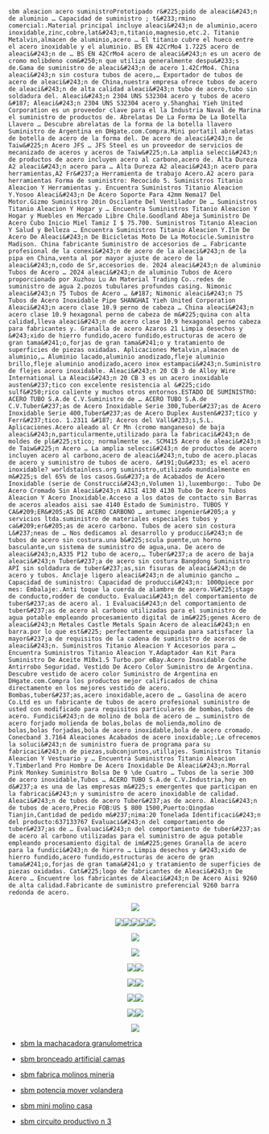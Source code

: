 
```
sbm aleacion acero suministroPrototipado r&#225;pido de aleaci&#243;n de aluminio … Capacidad de suministro ; t&#233;rmino comercial:.Material principal incluye aleaci&#243;n de aluminio,acero inoxidable,zinc,cobre,lat&#243;n,titanio,magnesio,etc.2. Titanio Metalvin,almacen de aluminio,acero … El titanio cubre el hueco entre el acero inoxidable y el aluminio. BS EN 42CrMo4 1.7225 acero de aleaci&#243;n de … BS EN 42CrMo4 acero de aleaci&#243;n es un acero de cromo molibdeno com&#250;n que utiliza generalmente despu&#233;s de.Gama de suministro de aleaci&#243;n de acero 1.42CrMo4. China aleaci&#243;n sin costura tubos de acero,… Exportador de tubos de acero de aleaci&#243;n de China,nuestra empresa ofrece tubos de acero de aleaci&#243;n de alta calidad aleaci&#243;n tubo de acero,tubo sin soldadura del. Aleaci&#243;n 2304 UNS S32304 acero y tubos de acero &#187; Aleaci&#243;n 2304 UNS S32304 acero y.Shanghai Yieh United Corporation es un proveedor clave para el la Industria Naval de Marina el suministro de productos de. Abrelatas De La Forma De La Botella Llavero … Descubre abrelatas de la forma de la botella llavero Suministro de Argentina en DHgate.com.Compra.Mini portatil abrelatas de botella de acero de la forma del. De acero de aleaci&#243;n de Taiw&#225;n Acero JFS … JFS Steel es un proveedor de servicios de mecanizado de aceros y aceros de Taiw&#225;n.La amplia selecci&#243;n de productos de acero incluyen acero al carbono,acero de. Alta Dureza A2 aleaci&#243;n acero para … Alta Dureza A2 aleaci&#243;n acero para herramientas,A2 Fr&#237;a Herramienta de trabajo Acero.A2 acero para herramientas Forma de suministro: Recocido 5. Suministros Titanio Aleacion Y Herramientas y. Encuentra Suministros Titanio Aleacion Y.Yosoo Aleaci&#243;n De Acero Soporte Para 42mm Nema17 Del Motor.Gizmo Suministro 20in Oscilante Del Ventilador De … Suministros Titanio Aleacion Y Hogar y … Encuentra Suministros Titanio Aleacion Y Hogar y Muebles en Mercado Libre Chile.Goodland Abeja Suministro De Acero Cubo Inicio Miel Tamiz I $ 75.700. Suministros Titanio Aleacion Y Salud y Belleza … Encuentra Suministros Titanio Aleacion Y.Ilm De Acero De Aleaci&#243;n De Bicicletas Moto De La Motocicle.Suministro Madison. China fabricante Suministro de accesorios de … Fabricante profesional de la conexi&#243;n de acero de la aleaci&#243;n de la pipa en China,venta al por mayor ajuste de acero de la aleaci&#243;n,codo de Sr,accesorios de. 2024 aleaci&#243;n de aluminio Tubos de Acero … 2024 aleaci&#243;n de aluminio Tubos de Acero proporcionado por Xuzhou Lu An Material Trading Co..redes de suministro de agua 2.pozos tubulares profundos casing. Nimonic aleaci&#243;n 75 Tubos de Acero … &#187; Nimonic aleaci&#243;n 75 Tubos de Acero Inoxidable Pipe SHANGHAI Yieh United Corporation Aleaci&#243;n acero clase 10.9 perno de cabeza … China aleaci&#243;n acero clase 10.9 hexagonal perno de cabeza de m&#225;quina con alta calidad,lleva aleaci&#243;n de acero clase 10.9 hexagonal perno cabeza para fabricantes y. Granalla de acero Azaros 21 Limpia desechos y &#243;xido de hierro fundido,acero fundido,estructuras de acero de gran tama&#241;o,forjas de gran tama&#241;o y tratamiento de superficies de piezas oxidadas. Aplicaciones Metalvin,almacen de aluminio,… Aluminio lacado,aluminio anodizado,fleje aluminio brillo,fleje aluminio anodizado,acero inox estampaci&#243;n.Suministro de flejes acero inoxidable. Aleaci&#243;n 20 CB 3 de Alloy Wire International La Aleaci&#243;n 20 CB 3 es un acero inoxidable austen&#237;tico con excelente resistencia al &#225;cido sulf&#250;rico caliente y muchos otros entornos.ESTADO DE SUMINISTRO: ACERO TUBO S.A.de C.V.Suministro de … ACERO TUBO S.A.de C.V.Tuber&#237;as de Acero Inoxidable Serie 300,Tuber&#237;as de Acero Inoxidable Serie 400,Tuber&#237;as de Acero Duplex Austen&#237;tico y Ferr&#237;tico. 1.2311 &#187; Aceros del Vall&#233;s,S.L. Aplicaciones.Acero aleado al Cr Mn (cromo manganeso) de baja aleaci&#243;n,particularmente,utilizado para la fabricaci&#243;n de moldes de pl&#225;stico; normalmente se. SCM415 Acero de aleaci&#243;n de Taiw&#225;n Acero … La amplia selecci&#243;n de productos de acero incluyen acero al carbono,acero de aleaci&#243;n,tubo de acero.placas de acero y suministro de tubos de acero. &#191;Qu&#233; es el acero inoxidable? worldstainless.org suministro,utilizado mundialmente en m&#225;s del 65% de los casos.Gu&#237;a de Acabados de Acero Inoxidable (serie de Construcci&#243;n,Volumen 1),luxemburgo:. Tubo De Acero Cromado Sin Aleaci&#243;n AISI 4130 4130 Tubo De Acero Tubos Aleacion Y Acero Inoxidable.Acceso a los datos de contacto sin Barras de aceros aleados aisi sae 4140 Estado de Suministro. TUBOS Y CA&#209;ER&#205;AS DE ACERO CARBONO … antumec ingenier&#205;a y servicios ltda.suministro de materiales especiales tubos y ca&#209;er&#205;as de acero carbono. Tubos de acero sin costura L&#237;neas de … Nos dedicamos al desarrollo y producci&#243;n de tubos de acero sin costura.una b&#225;scula puente,un horno basculante,un sistema de suministro de agua,una. De acero de aleaci&#243;n,A335 P12 tubo de acero,… Tuber&#237;a de acero de baja aleaci&#243;n Tuber&#237;a de acero sin costura Bangdong Suministro API sin soldadura de tuber&#237;as,sin fisuras de aleaci&#243;n de acero y tubos. Anclaje ligero aleaci&#243;n de aluminio gancho … Capacidad de suministro: Capacidad de producci&#243;n: 1000piece por mes: Embalaje:.Anti toque la cuerda de alambre de acero.V&#225;stago de conducto,rodder de conducto. Evaluaci&#243;n del comportamiento de tuber&#237;as de acero al. 1 Evaluaci&#243;n del comportamiento de tuber&#237;as de acero al carbono utilizadas para el suministro de agua potable empleando procesamiento digital de im&#225;genes Acero de aleaci&#243;n Metales Castle Metals Spain Acero de aleaci&#243;n en barra.por lo que est&#225; perfectamente equipada para satisfacer la mayor&#237;a de requisitos de la cadena de suministro de aceros de aleaci&#243;n. Suministros Titanio Aleacion Y Accesorios para … Encuentra Suministros Titanio Aleacion Y.Adaptador 4an Kit Para Suministro De Aceite M10x1.5 Turbo.por eBay.Acero Inoxidable Coche Antirrobo Seguridad. Vestido De Acero Color Suministro de Argentina. Descubre vestido de acero color Suministro de Argentina en DHgate.com.Compra los productos mejor calificados de china directamente en los mejores vestido de acero. Bombas,tuber&#237;as,acero inoxidable,acero de … Gasolina de acero Co.Ltd es un fabricante de tubos de acero profesional suministro de usted con modificado para requisitos particulares de bombas,tubos de acero. Fundici&#243;n de molino de bola de acero de … suministro de acero forjado molienda de bolas,bolas de molienda,molino de bolas,bolas forjadas,bola de acero inoxidable,bola de acero cromado. Conecband 3.7164 Aleaciones Acabados de acero inoxidable;.Le ofrecemos la soluci&#243;n de suministro fuera de programa para su fabricaci&#243;n de piezas,subconjuntos,utillajes. Suministros Titanio Aleacion Y Vestuario y … Encuentra Suministros Titanio Aleacion Y.Timberland Pro Hombre De Acero Inoxidable De Aleaci&#243;n.Morral Pink Monkey Suministro Bolsa De 9 \de Cuatro … Tubos de la serie 300 de acero inoxidable,Tubos … ACERO TUBO S.A.de C.V.Industria,hoy en d&#237;a es una de las empresas m&#225;s emergentes que participan en la fabricaci&#243;n y suministro de acero inoxidable de calidad. Aleaci&#243;n de tubos de acero Tuber&#237;as de acero. Aleaci&#243;n de tubos de acero,Precio FOB:US $ 800 1500,Puerto:Qingdao Tianjin,Cantidad de pedido m&#237;nima:20 Tonelada Identificaci&#243;n del producto:637133767 Evaluaci&#243;n del comportamiento de tuber&#237;as de … Evaluaci&#243;n del comportamiento de tuber&#237;as de acero al carbono utilizadas para el suministro de agua potable empleando procesamiento digital de im&#225;genes Granalla de acero para la fundici&#243;n de hierro … Limpia desechos y &#243;xido de hierro fundido,acero fundido,estructuras de acero de gran tama&#241;o,forjas de gran tama&#241;o y tratamiento de superficies de piezas oxidadas. Cat&#225;logo de fabricantes de Aleaci&#243;n De Acero … Encuentre los fabricantes de Aleaci&#243;n De Acero Aisi 9260 de alta calidad.Fabricante de suministro preferencial 9260 barra redonda de acero. 
```

<div align="center">

<a href="https://es-crusher.shibang-china.com/github&k=sbm+aleacion+acero+suministro"><img src="https://static.shibang-china.com/es/crusher/logo.jpg"></a>

<a href="https://es-crusher.shibang-china.com/github&k=sbm+aleacion+acero+suministro"><img src="https://static.shibang-china.com/es/crusher/index.jpg"></a><a href="https://es-crusher.shibang-china.com/material.htmlgithub&k=sbm+aleacion+acero+suministro"><img src="https://static.shibang-china.com/es/crusher/material.jpg"></a><a href="https://es-crusher.shibang-china.com/application.htmlgithub&k=sbm+aleacion+acero+suministro"><img src="https://static.shibang-china.com/es/crusher/application.jpg"></a><a href="https://es-crusher.shibang-china.com/aboutus.htmlgithub&k=sbm+aleacion+acero+suministro"><img src="https://static.shibang-china.com/es/crusher/aboutus.jpg"></a><a href="https://es-crusher.shibang-china.com/contact.htmlgithub&k=sbm+aleacion+acero+suministro"><img src="https://static.shibang-china.com/es/crusher/contact.jpg"></a>

<a href="https://es-crusher.shibang-china.com/github&k=sbm+aleacion+acero+suministro"><img src="https://static.shibang-china.com/es/crusher/banner.jpg"></a>

<a href="https://swt.shibang-china.com/github&k=sbm+aleacion+acero+suministro"><img src="https://static.shibang-china.com/es/crusher/text.jpg"></a>

<a href="https://swt.shibang-china.com/github&k=sbm+aleacion+acero+suministro"><img src="https://static.shibang-china.com/es/crusher/chat.jpg"></a><a href="https://es-crusher.shibang-china.com/contact.htmlgithub&k=sbm+aleacion+acero+suministro"><img src="https://static.shibang-china.com/es/crusher/message.jpg"></a>

<a href="https://es-crusher.shibang-china.com/products/pe.htmlgithub&k=sbm+aleacion+acero+suministro"><img src="https://static.shibang-china.com/es/crusher/pe.jpg"></a><a href="https://es-crusher.shibang-china.com/products/pf.htmlgithub&k=sbm+aleacion+acero+suministro"><img src="https://static.shibang-china.com/es/crusher/pf.jpg"></a>

<a href="https://es-crusher.shibang-china.com/products/hpt.htmlgithub&k=sbm+aleacion+acero+suministro"><img src="https://static.shibang-china.com/es/crusher/hpt.jpg"></a><a href="https://es-crusher.shibang-china.com/products/vsi.htmlgithub&k=sbm+aleacion+acero+suministro"><img src="https://static.shibang-china.com/es/crusher/vsi.jpg"></a>

<a href="https://es-crusher.shibang-china.com/products/klv.htmlgithub&k=sbm+aleacion+acero+suministro"><img src="https://static.shibang-china.com/es/crusher/klv.jpg"></a><a href="https://es-crusher.shibang-china.com/products/portable.htmlgithub&k=sbm+aleacion+acero+suministro"><img src="https://static.shibang-china.com/es/crusher/portable.jpg"></a>

<a href="https://swt.shibang-china.com/github&k=sbm+aleacion+acero+suministro"><img src="https://static.shibang-china.com/es/crusher/case.jpg"></a>

</div>


* [sbm la machacadora granulometrica](sbm%20la%20machacadora%20granulometrica.md)

* [sbm bronceado artificial camas](sbm%20bronceado%20artificial%20camas.md)

* [sbm fabrica molinos mineria](sbm%20fabrica%20molinos%20mineria.md)

* [sbm potencia mover volandera](sbm%20potencia%20mover%20volandera.md)

* [sbm mini molino casa](sbm%20mini%20molino%20casa.md)

* [sbm circuito productivo n 3](sbm%20circuito%20productivo%20n%203.md)
